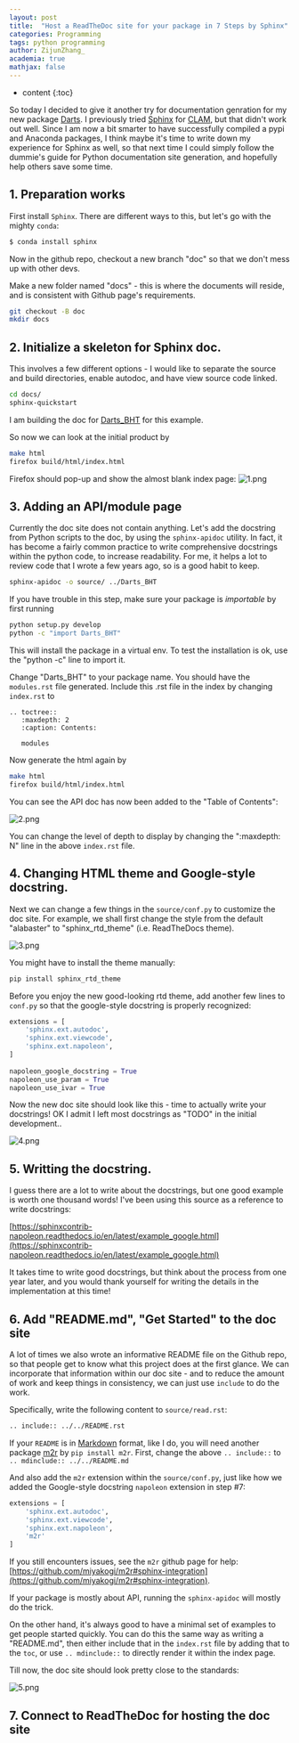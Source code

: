 ```yaml
---
layout: post
title:  "Host a ReadTheDoc site for your package in 7 Steps by Sphinx"
categories: Programming
tags: python programming
author: ZijunZhang_
academia: true
mathjax: false
---
```


* content
{:toc}

So today I decided to give it another try for documentation genration for my new package [Darts](https://github.com/Xinglab/DARTS).
I previously tried [Sphinx](http://www.sphinx-doc.org/en/master/) for [CLAM](https://github.com/Xinglab/CLAM), but that didn't work out well. Since I am now a bit smarter to
have successfully compiled a pypi and Anaconda packages, I think maybe 
it's time to write down my experience for Sphinx as well, 
so that next time I could simply follow the dummie's guide for Python documentation site generation, and 
hopefully help others save some time.




## 1. Preparation works

First install `Sphinx`. There are different ways to this, but let's go with the mighty `conda`:
```bash
$ conda install sphinx
```

Now in the github repo, checkout a new branch "doc" so that we don't mess up with other devs.

Make a new folder named "docs" - this is where the documents will reside, and is consistent with Github page's
requirements.

```bash
git checkout -B doc
mkdir docs
```

## 2. Initialize a skeleton for Sphinx doc. 

This involves a few different options - I would like to separate the source
and build directories, enable autodoc, and have view source code linked.
```bash
cd docs/
sphinx-quickstart
```
I am building the doc for [Darts_BHT](#) for this example.

So now we can look at the initial product by

```bash
make html
firefox build/html/index.html
```

Firefox should pop-up and show the almost blank index page:
![1.png](https://raw.githubusercontent.com/zj-zhang/picture_store/master/2019-02-24-use_sphinx/1.png)


## 3. Adding an API/module page

Currently the doc site does not contain anything. Let's add the docstring from Python scripts to the doc, by using
the `sphinx-apidoc` utility. In fact, it has become a fairly common practice to write comprehensive docstrings within the
python code, to increase readability. For me, it helps a lot to review code that I wrote a few years ago, so is a good
habit to keep.

```bash
sphinx-apidoc -o source/ ../Darts_BHT
```

If you have trouble in this step, make sure your package is *importable* by first running

```bash
python setup.py develop
python -c "import Darts_BHT"
```
This will install the package in a virtual env. To test the installation is ok, use the "python -c" line to import it.


Change "Darts_BHT" to your package name. You should have the `modules.rst` file generated. Include this .rst file in the index by changing `index.rst` to

```
.. toctree::
   :maxdepth: 2
   :caption: Contents:

   modules
```

Now generate the html again by
```bash
make html
firefox build/html/index.html
```
You can see the API doc has now been added to the "Table of Contents":

![2.png](https://raw.githubusercontent.com/zj-zhang/picture_store/master/2019-02-24-use_sphinx/2.png)

You can change the level of depth to display by changing the ":maxdepth: N" line in the above `index.rst` file.


## 4. Changing HTML theme and Google-style docstring.

Next we can change a few things in the `source/conf.py` to customize the doc site. For example, we shall first change the style from 
the default "alabaster" to "sphinx_rtd_theme" (i.e. ReadTheDocs theme). 

![3.png](https://raw.githubusercontent.com/zj-zhang/picture_store/master/2019-02-24-use_sphinx/3.png)

You might have to install the theme manually:
```bash
pip install sphinx_rtd_theme
```

Before you enjoy the new good-looking rtd theme, add another few lines to `conf.py` so that the google-style docstring is properly 
recognized:
```python
extensions = [
    'sphinx.ext.autodoc',
    'sphinx.ext.viewcode',
    'sphinx.ext.napoleon',
]
 
napoleon_google_docstring = True
napoleon_use_param = True
napoleon_use_ivar = True
```

Now the new doc site should look like this - time to actually write your docstrings! OK I admit I left most docstrings as "TODO"
in the initial development..

![4.png](https://raw.githubusercontent.com/zj-zhang/picture_store/master/2019-02-24-use_sphinx/4.png)

## 5. Writting the docstring.

I guess there are a lot to write about the docstrings, but one good example is worth one thousand words!
I've been using this source as a reference to write docstrings:

[https://sphinxcontrib-napoleon.readthedocs.io/en/latest/example_google.html](https://sphinxcontrib-napoleon.readthedocs.io/en/latest/example_google.html)


It takes time to write good docstrings, but think about the process from one year later, and
you would thank yourself for writing the details in the implementation at this time!


## 6. Add "README.md", "Get Started" to the doc site

A lot of times we also wrote an informative README file on the Github repo, so that people get to know what
this project does at the first glance. We can incorporate that information within our doc site - and to reduce
the amount of work and keep things in consistency, we can just use `include` to do the work.

Specifically, write the following content to `source/read.rst`:
```markdown
.. include:: ../../README.rst
```

If your `README` is in [Markdown](#) format, like I do, you will need another package [m2r](#) by `pip install m2r`. First, change the above `.. include::` to `.. mdinclude:: ../../README.md`


And also add the `m2r` extension within the `source/conf.py`, just like how we added the Google-style docstring `napoleon` extension in step #7:
```python
extensions = [
    'sphinx.ext.autodoc',
    'sphinx.ext.viewcode',
    'sphinx.ext.napoleon',
    'm2r'
]
```

If you still encounters issues, see the `m2r` github page for help: [https://github.com/miyakogi/m2r#sphinx-integration](https://github.com/miyakogi/m2r#sphinx-integration).

If your package is mostly about API, running the `sphinx-apidoc` will mostly do the trick.

On the other hand, it's always good to have a minimal set of examples to get people started quickly.
You can do this the same way as writing a "README.md", then either include that in the `index.rst` file
by adding that to the `toc`, or use `.. mdinclude::` to directly render it within the index page.

Till now, the doc site should look pretty close to the standards:

![5.png](https://raw.githubusercontent.com/zj-zhang/picture_store/master/2019-02-24-use_sphinx/5.png)

## 7. Connect to ReadTheDoc for hosting the doc site

